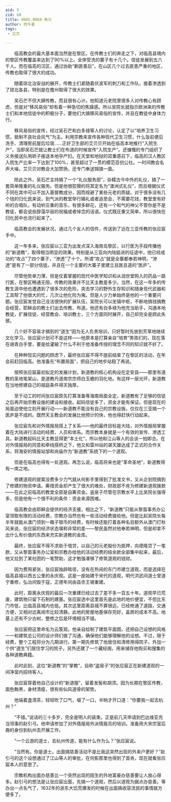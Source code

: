 ```yaml
---
aid: 5
zid: 68
title: 0005.0068-角力
author: 吹牛者
tags: 
 - 正文

---
```




　　临高教会的最大基本面当然是在黎区。在传教士们的奔走之下，对临高县境内的黎区传教覆盖率达到了90%以上。全体受洗的寨子有十几个。信徒发展到五六千人。而在临高的汉区，通过协助“剿匪善后”，在山区几个过去匪患严重的地区，传教也取得了很大的成功。

　　随着琼北治安战的展开，传教士们紧随着伏波军的刺刀和工作队，接着渗透到了琼北各县，特别是在儋州取得了很大的效果。

　　吴石芒不但大肆传教，而且很有心计。他知道元老院里很多人对传教心有顾虑，但是对“移风易俗”却有着一种急切的焦躁感。所以吴院长就指示欧洲来的传教士们和本地信徒中的积极分子，要他们大搞移风易俗的宣传，并且在教徒中身体力行。

　　移风易俗的宣传，经过吴石芒和白多禄等人的讨论，认定了以“培养卫生习惯，抵制不良社会风气”为主。利用宗教来宣传各种现代卫生习惯，什么饭前便后洗手、清理房前屋后垃圾……正好卫生部的艾贝贝开始在临高本地推行“入院生产”，当即吴石芒就让教士们在布道的时候宣传“入院生产”。还慷慨的专门组织了义务接送队用轿子接送本地孕产妇。在天堂和地狱的双重感召下，临高的汉人教区入院生产比率一下达到了100%，甚至超过了一贯的模范百仞公社。一时间教会名声大噪，艾贝贝对教会大加赞扬，还专门奉送锦旗一面。

　　除此之外，吴石芒主持搞了一个“礼仪服务部”，杂糅古今中外的礼仪，搞了一套简单隆重的礼仪服务。但是他很狡猾的将其定名为“澳洲式礼仪”，而且根据仪式不同在其中可以不加入基督教成分，因而规避了某些元老的质疑。对于很多没有几个钱的归化民来说，到气派的教堂举行婚礼或者追思会，不需要花钱，教堂里有好听的合唱队，有动听庄重的音乐，有很多鲜花，还有一个和气的神父不管你是不是教徒，都会说些辞藻华丽的祝福或者悼念的话语。仪式既庄重又简单，所以很快在归化民中也流行起来了。

　　临高教会的发展状况，通过几个友人的信件，传送到了远在三亚传教的张应宸手中。

　　这一年多来，张应宸以三亚为出发点深入海南岛黎区，以行医为手段传播他的“新道教”，取得相当明显的效果。特别是从三亚向内陆挺进的征途中，他已经成功的“攻占”了四个寨子，“渗透”了十个。所谓“攻占”就是全寨都奉若神明，“渗透”是有了一部分信徒。并且在一个主要的大寨子里建立且医且道的“医庐”。

　　尽管他势单力薄，但是仗着掌握的现代中医学知识和从润世堂购入的药品一路行医，在黎区畅通无阻，传教的效果并不比天主教差多少。当然，在这一年多的传教生涯中他也遭遇到了很多次的危险，突击学习的野外生存知识和随身现代武器和工具帮了他很大的忙，几次让他化险为夷。但是人少力单始终是他的一个重要问题。张应宸发觉自己没法很快的扩展队伍，吴院长可以坐镇中枢，不断地搞钱搞教会经营，耶稣会的教士们出去传教、布道。他还有白多禄为他充当助手，沟通本地教徒，扩展信徒、经营教会、培训教士，三个方面同时展开，自己却完全是顾此失彼。

　　几个好不容易才搞到的“道生”因为无人负责培训，只好暂时先放到芳草地继续文化学习。张应宸计划可不是这样——他原本是打算亲自“培育”男孩们的，现在落在胡青白手里，要是给灌输了什么不利于他准备传授的理念不同的知识就不好了。

　　在种种现实问题的顾虑下，最终张应宸不得不提前结束了在黎区的活动，在年会前赶回临高。他准备先“布置局面”，把自己的地步站稳了再说。

　　按照张应宸最初拟定的发展计划，新道教的核心机构设在定安县——那里有道教的圣地笔架山，是道教丹道南宗宗师白玉蟾的羽化地。有这样一层光环，新道教在当地修建自己的祖庭条件得天独厚。

　　至于动工的时间张应宸原先打算准备等海南局面全定，新道教有了足够的信徒之后再开始宗教设施的建设和接收。起码信徒多了，资金才能有保证。但是现在的局面迫使他立刻开展行动——新道教不能没有自己的宗教设施，仅仅在三亚搞一个医庐是不成的。既然天主教会的发展比他预计的快，他也得赶快行动起来。

　　张应宸先和对外情报局搭上了关系——他的最终目标是大陆，对外情报局掌握着在大陆进行活动的经费、人员和体系。而宗教本身就是一个有效的宣传、渗透工具。新道教起码比天主教显得更“本土化”，所以他和江山等人的会谈一拍即合。在对外情报局的同意和牵线搭桥之下，他又和雷州站的谌天雄达成了正式的合作关系，将海安的情报站邹和尚庙作为“新道教”系统下的一个道观。

　　但是在临高也得有一处道观。再怎么说，临高将来也是“革命圣地”，新道教得有一席之地。

　　修建道观的提案没费多少力气就从何影手里得到了批准文书，又从企划院搞到了修建的物资申请。筹措资金却产生了很大的难处，财政部不肯为修建新道观拨款——在此之前临高的教堂全部是自筹资金。盗泉子尽管在宗教水平上比吴院长强得多，但是他有一个很不利的条件：资金来源困难。

　　临高教会由耶稣会提供的经济支援，相比之下，“新道教”只能从黎苗事务办公室领取有限的活动经费，宗教办当然也有一些活动经费拨给他。但是比起吴院长每半年就能从澳门领到一箱子银币的经费，有时候还能打着各种名目额外从澳门打秋风来说，张应宸的经济状态堪称非常的差——黎民虽然对他奉若神明，但是却拿不出什么有价值的东西来充实新道教的金库。

　　最终，张应宸不得不求助于借贷，以自己的元老股份为抵押，向德隆贷了一笔款，又从黎苗事务办公室和宗教办给他的活动经费的结余款全部集中起来，最后，他又拉到了某社团的一笔赞助，这才勉强凑够了修筑道观的钱财。

　　因为费用紧张，张应宸独辟畦径，没有在热闹的东门市建立道观，而是选择在临高县城以西五公里的永庆观。这是一座始建于宋代的道观，明代洪武间道士曾道宁重修，弘治间毁于寇，正德年间由县丞王锡重建。

　　此时，距离永庆观的最后一次重建已经过去了差不多一百五十年。道观早已荒废，建筑物只留下石制的建基。张应宸选中这里首先是此地的地价便宜，不但比东门市低，比临高县城内也低。其次这里距离县城不算很远，已经修通了道路，交通方便，又相对远离闹市比较清静。此地的房屋地基保存完好，盖房的成本不高。地基上还有不少古树，整修之后是环境相当不错。

　　张应宸把这里命名为云笈观。他亲自绘制了建筑平面图，还把自己设想的风格一一和建筑总公司的设计师们做了沟通，确保他们能够理解他的设想。不过，限于经费，整个工程将分为几期进行。第一期先修筑了他居住和清修用得院子，外加一个供“道生”们居住学习的院子。另外还建了一个藏经阁，用来储存他购买和搜集的各种道教典籍。

　　此时此刻，这位“新道教”的“掌教”，自称“盗泉子”的张应宸正在新建道观的一间净室内招待客人。

　　张应宸穿着他自己设计的“新道服”，留着发髻和胡须。因为长期在黎区传教，面色黝黑，身材清瘦，很有些仙风道骨的架势。

　　他端着盏清茶，轻轻吹了口气，啜了一口，半晌才开口道：“你要我一起去杭州？”

　　“不错。”说话的三十多岁，完全是明人的装束。正是前几天申请到巴达维亚充当领事的赵引弓。他申请参加了对外情报局外派情报员的培训。准备用大宋宗室后裔的身份到杭州去开展工作。

　　“一个云游的道士，去杭州传道，能有什么作为么？”张应宸说。

　　“当然有。你是道士。出面搞慈善活动不是比我这突然出现的外来户更好？”赵引弓的这个设想通过了江山等人的审批，在何影那里也得到了首肯，现在就看张应宸本人的意思了。

　　宗教机构出面办慈善比一个突然出现的陌生的外地富豪办慈善要让人放心得多。赵引弓的想法是让张应宸出面，先搞一个道观，然后以道观为据点办慈善。等办出一点名气了，1632年的浙东大饥荒爆发的时候在出面搞收容流民的事情就方便多了。


